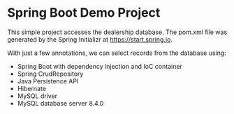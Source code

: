 # Spring Boot Demo Project

This simple project accesses the dealership database.  The pom.xml file was generated by the Spring Initializr at https://start.spring.io.

With just a few annotations, we can select records from the database using:
   - Spring Boot with dependency injection and IoC container
   - Spring CrudRepository
   - Java Persistence API
   - Hibernate
   - MySQL driver
   - MySQL database server 8.4.0
